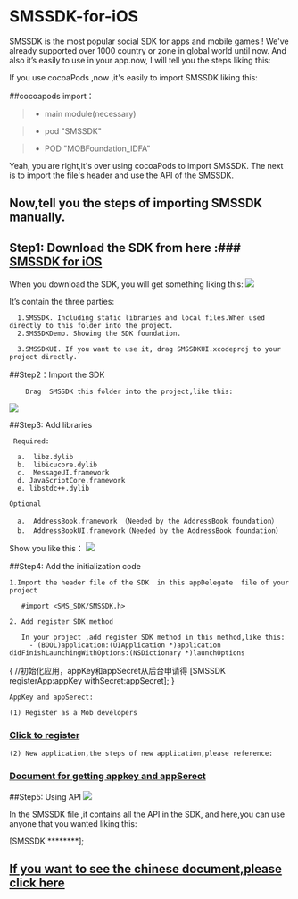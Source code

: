 # SMSSDK-for-iOS

SMSSDK is the most popular social SDK for apps and mobile games ! We've already supported over 1000 country or zone in global world  until now. And also it’s easily to use in your app.now, I will tell you the steps liking this:

If you use cocoaPods ,now ,it's easily to import SMSSDK liking this:

##cocoapods import：

 > * main module(necessary)
 
 > * pod "SMSSDK"
 
 > * POD "MOBFoundation_IDFA"

Yeah, you are right,it's over using cocoaPods to import SMSSDK. The next is to import the file's header and use the API of the SMSSDK.

## Now,tell you the steps of importing SMSSDK manually.

## Step1: Download the SDK from here :### [SMSSDK for iOS](http://www.mob.com/#/downloadDetail/SMS/ios)
        
 When you download the SDK, you will get something liking this:
 ![](http://ww2.sinaimg.cn/mw690/9fbf66d3gw1f6qr5l038zj20h50brjrx.jpg)

  It’s contain the three parties:

      1.SMSSDK. Including static libraries and local files.When used directly to this folder into the project.
      2.SMSSDKDemo. Showing the SDK foundation.

      3.SMSSDKUI. If you want to use it, drag SMSSDKUI.xcodeproj to your project directly.

##Step2：Import the SDK

        Drag  SMSSDK this folder into the project,like this:
![](http://ww1.sinaimg.cn/mw690/9fbf66d3gw1f6qr5m7cohj20yj0rpdrl.jpg)
  
##Step3: Add libraries 

     Required:

      a.  libz.dylib
      b.  libicucore.dylib
      c.  MessageUI.framework
      d. JavaScriptCore.framework
      e. libstdc++.dylib

    Optional

      a.  AddressBook.framework （Needed by the AddressBook foundation）
      b.  AddressBookUI.framework（Needed by the AddressBook foundation）

  Show you like this：
![](http://ww2.sinaimg.cn/mw690/9fbf66d3gw1f6qr5n18q8j20yv0gowkr.jpg)
  
##Step4: Add the initialization code


    1.Import the header file of the SDK  in this appDelegate  file of your project

       #import <SMS_SDK/SMSSDK.h>

    2. Add register SDK method

       In your project ,add register SDK method in this method,like this:
         - (BOOL)application:(UIApplication *)application didFinishLaunchingWithOptions:(NSDictionary *)launchOptions
{
   //初始化应用，appKey和appSecret从后台申请得
   [SMSSDK registerApp:appKey
            withSecret:appSecret];
}

    AppKey and appSerect:

    (1) Register as a Mob developers 
### [Click to register](http://www.mob.com/#/reg)
    (2) New application,the steps of new application,please reference:
### [Document for getting appkey and appSerect](http://bbs.mob.com/forum.php?mod=viewthread&tid=8212&extra=page%3D1)

##Step5: Using API 
![](http://ww4.sinaimg.cn/mw690/9fbf66d3gw1f6qr5nkcndj219j0hrjxa.jpg)

In the SMSSDK file ,it contains all the API in the SDK, and here,you can use anyone that you wanted liking this:

[SMSSDK  ********];

## [If you want to see the chinese document,please click here](http://wiki.mob.com/iOS%E7%9F%AD%E4%BF%A1SDK%E9%9B%86%E6%88%90%E6%96%87%E6%A1%A3/)

